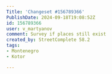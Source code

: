```yaml
---
Title: 'Changeset #156789366'
PublishDate: 2024-09-18T19:08:52Z
id: 156789366
user: v_martyanov
comment: Survey if places still exist
created_by: StreetComplete 58.2
tags:
- Montenegro
- Kotor

---
```

